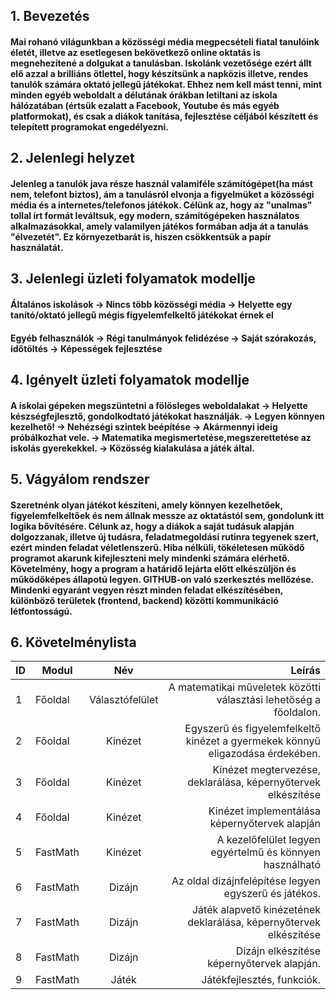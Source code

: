 ## 1. Bevezetés
#### Mai rohanó világunkban a közösségi média megpecsételi fiatal tanulóink életét, illetve az esetlegesen bekövetkező online oktatás is megnehezítené a dolgukat a tanulásban. Iskolánk vezetősége ezért állt elő azzal a brilliáns ötlettel, hogy készítsünk a napközis illetve, rendes tanulók számára oktató jellegű játékokat. Ehhez nem kell mást tenni, mint minden egyéb weboldalt  a délutának órákban letiltani az iskola hálózatában (értsük ezalatt a Facebook, Youtube és más egyéb platformokat), és csak a diákok tanítása, fejlesztése céljából készített és telepített programokat engedélyezni.

## 2. Jelenlegi helyzet
#### Jelenleg a tanulók java része használ valamiféle számítógépet(ha mást nem, telefont biztos), ám a tanulásról elvonja a figyelmüket a közösségi média és a internetes/telefonos játékok. Célünk az, hogy az "unalmas" tollal írt formát leváltsuk, egy modern, számítógépeken használatos alkalmazásokkal, amely valamilyen játékos formában adja át a tanulás "élvezetét". Ez környezetbarát is, hiszen csökkentsük a papír használatát.

## 3. Jelenlegi üzleti folyamatok modellje
#### Általános iskolások -> Nincs több közösségi média -> Helyette egy tanító/oktató jellegű mégis figyelemfelkeltő játékokat érnek el
#### Egyéb felhasználók -> Régi tanulmányok felidézése -> Saját szórakozás, időtöltés -> Képességek fejlesztése

## 4. Igényelt üzleti folyamatok modellje
#### A iskolai gépeken megszüntetni a fölösleges weboldalakat -> Helyette készségfejlesztő, gondolkodtató játékokat használják. -> Legyen könnyen kezelhető! -> Nehézségi szintek beépítése -> Akármennyi ideig próbálkozhat vele. -> Matematika megismertetése,megszerettetése az iskolás gyerekekkel. -> Közösség kialakulása a játék által.

## 5. Vágyálom rendszer 
#### Szeretnénk olyan játékot készíteni, amely könnyen kezelhetőek, figyelemfelkeltőek és nem állnak messze az oktatástól sem, gondolunk itt logika bővítésére. Célunk az, hogy a diákok a saját tudásuk alapján dolgozzanak, illetve új tudásra, feladatmegoldási rutinra tegyenek szert, ezért minden feladat véletlenszerű. Hiba nélküli, tökéletesen működő programot akarunk kifejleszteni mely mindenki számára elérhető. Követelmény, hogy a program a határidő lejárta előtt elkészüljön és működőképes állapotú legyen. GITHUB-on való szerkesztés mellőzése. Mindenki egyaránt vegyen részt minden feladat elkészítésében, különböző területek (frontend, backend) közötti kommunikáció létfontosságú.

## 6. Követelménylista

 |ID |   Modul    |        Név         |    Leírás                                                                     |
 |---|------------|:-----------------: |------------------------------------------------------------------------------:|										     
 |1  |  Főoldal   |  Választófelület   | A matematikai műveletek közötti választási lehetőség a főoldalon.             |
 |2  |  Főoldal   |  Kinézet           | Egyszerű és figyelemfelkeltő kinézet a gyermekek könnyű eligazodása érdekében.|
 |3  |  Főoldal   |  Kinézet           | Kinézet megtervezése, deklarálása, képernyőtervek elkészítése                 |
 |4  |  Főoldal   |  Kinézet           | Kinézet implementálása képernyőtervek alapján                                 |
 |5  |  FastMath  |  Kinézet           | A kezelőfelület legyen egyértelmű és könnyen használható                      |
 |6  |  FastMath  |  Dizájn            | Az oldal dizájnfelépítése legyen egyszerű és játékos.                         |
 |7  |  FastMath  |  Dizájn            | Játék alapvető kinézetének deklarálása, képernyőtervek elkészítése            |
 |8  |  FastMath  |  Dizájn            | Dizájn elkészítése képernyőtervek alapján.                                    |
 |9  |  FastMath  |  Játék             | Játékfejlesztés, funkciók.                                                    |


